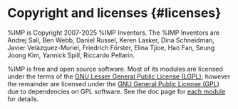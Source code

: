 Copyright and licenses {#licenses}
======================

%IMP is Copyright 2007-2025 %IMP Inventors. The %IMP Inventors are
Andrej Sali, Ben Webb, Daniel Russel, Keren Lasker, Dina Schneidman,
Javier Velázquez-Muriel, Friedrich Förster, Elina Tjioe, Hao Fan,
Seung Joong Kim, Yannick Spill, Riccardo Pellarin.

%IMP is free and open source software. Most of its modules are licensed under
the terms of the [GNU Lesser General Public License (LGPL)](https://www.gnu.org/licenses/old-licenses/lgpl-2.1.html);
however the remainder are licensed under the [GNU General Public License (GPL)](https://www.gnu.org/licenses/gpl.html)
due to dependencies on GPL software.
See the doc page for [each module](../ref/namespaces.html) for details.
